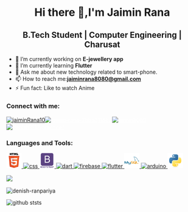 <h1 align="center">Hi there 👋,I'm Jaimin Rana</h1>
<h2 align="center">B.Tech Student | Computer Engineering | Charusat</h2>
 
-  🔭 I’m currently working on **E-jewellery app**
-  🌱 I’m currently learning **Flutter**
-  💬 Ask me about new technology related to smart-phone.
-  📫 How to reach me:**jaiminrana8080@gmail.com**
-  ⚡ Fun fact: Like to watch Anime

 <h3 align="left">Connect with me:</h3>
<p align="left">
<a  href="https://twitter.com/jaiminRana10" target="_blank"><img align="center" src="https://www.svgrepo.com/svg/303127/twitter-logo" alt="jaiminRana10" height="30" width="40" /></a><a style="color:white" href="https://www.linkedin.com/in/jaimin-rana-2bb531186/" target="_blank"><img align="center" src="https://cdn.jsdelivr.net/npm/simple-icons@3.0.1/icons/linkedin.svg" alt="jaimin-rana-2bb531186/" height="30" width="40" /></a>
<a style="color:white" href="https://www.codechef.com/users/jaimin8080" target="_blank"><img align="center" src="https://cdn.jsdelivr.net/npm/simple-icons@3.1.0/icons/codechef.svg" alt="jaimin8080" height="30" width="40" /></a><a style="color:white" href="https://auth.geeksforgeeks.org/user/jaiminrana8080/practice/" target="_blank"><img align="center" src="https://cdn.jsdelivr.net/npm/simple-icons@3.0.1/icons/geeksforgeeks.svg" alt="denish1512/practice/" height="30" width="40" /></a>
</p>   

  
<h3 align="left">Languages and Tools:</h3>
<p align="left"> 
 <a href="https://www.w3.org/html/" target="_blank"> <img src="https://raw.githubusercontent.com/devicons/devicon/master/icons/html5/html5-original-wordmark.svg" alt="html5" width="40" height="40"/> </a> <a href="https://www.w3schools.com/Css/" target="_blank"> <img src="https://upload.wikimedia.org/wikipedia/commons/thumb/3/3d/CSS.3.svg/730px-CSS.3.svg.png" alt="css" width="40" height="40"/> </a>
<a href="https://getbootstrap.com" target="_blank"> <img src="https://raw.githubusercontent.com/devicons/devicon/master/icons/bootstrap/bootstrap-plain-wordmark.svg" alt="bootstrap" width="40" height="40"/> </a>
<a href="https://dart.dev" target="_blank"> <img src="https://www.vectorlogo.zone/logos/dartlang/dartlang-icon.svg" alt="dart" width="40" height="40"/> </a>
 <a href="https://firebase.google.com/" target="_blank"> <img src="https://www.vectorlogo.zone/logos/firebase/firebase-icon.svg" alt="firebase" width="40" height="40"/> </a>
 <a href="https://flutter.dev" target="_blank"> <img src="https://www.vectorlogo.zone/logos/flutterio/flutterio-icon.svg" alt="flutter" width="40" height="40"/> </a> 
 <a href="https://www.mysql.com/" target="_blank"> <img src="https://raw.githubusercontent.com/devicons/devicon/master/icons/mysql/mysql-original-wordmark.svg" alt="mysql" width="40" height="40"/> </a>
  <a href="https://www.arduino.cc/" target="_blank"> <img src="https://cdn.worldvectorlogo.com/logos/arduino-1.svg" alt="arduino" width="40" height="40"/> </a>
 <a href="https://www.python.org" target="_blank"> <img src="https://raw.githubusercontent.com/devicons/devicon/master/icons/python/python-original.svg" alt="python" width="40" height="40"/> </a> 
<!--  <a href="https://www.adobe.com/products/xd.html" target="_blank"> <img src="https://cdn.worldvectorlogo.com/logos/adobe-xd.svg" alt="xd" width="40" height="40"/> </a> -->
<!--  <a href="https://git-scm.com/" target="_blank"> <img src="https://www.vectorlogo.zone/logos/git-scm/git-scm-icon.svg" alt="git" width="40" height="40"/> </a> -->
 
<!--  <a href="https://www.java.com" target="_blank"> <img src="https://raw.githubusercontent.com/devicons/devicon/master/icons/java/java-original.svg" alt="java" width="40" height="40"/> </a>  -->
<!--  <a href="https://www.linux.org/" target="_blank"> <img src="https://raw.githubusercontent.com/devicons/devicon/master/icons/linux/linux-original.svg" alt="linux" width="40" height="40"/> </a> -->
</p>

<img align="center" src="https://github-readme-stats.vercel.app/api/top-langs/?username=Jaiminrana&theme=light&hide_langs_below=1" />

<p><img align="center" src="https://github-readme-streak-stats.herokuapp.com/?user=Jaiminrana&" alt="denish-ranpariya" /></p>

![github ststs](https://github-readme-stats.vercel.app/api?username=Jaiminrana&&show_icons=true&title_color=ffffff&icon_color=bb2acf&text_color=daf7dc&bg_color=151515)




<!-- - 👯 I’m looking to collaborate on ... -->
<!-- - 🤔 I’m looking for help with ... -->
<!-- -  ...
- 😄 Pronouns: ...

  -->
  
   

